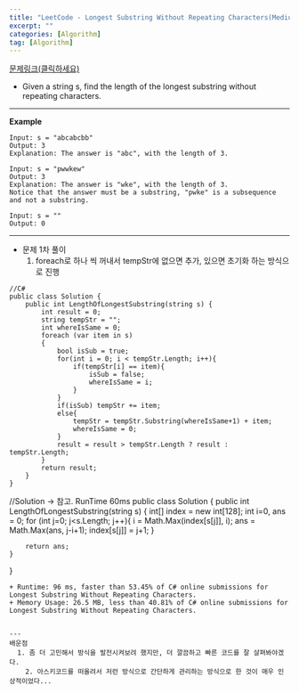 ```yaml
---
title: "LeetCode - Longest Substring Without Repeating Characters(Medium)"
excerpt: ""
categories: [Algorithm]
tag: [Algorithm]
---
```

[문제링크(클릭하세요)](https://leetcode.com/problems/longest-substring-without-repeating-characters/)
+ Given a string s, find the length of the longest substring without repeating characters.

---
**Example**
```
Input: s = "abcabcbb"
Output: 3
Explanation: The answer is "abc", with the length of 3.

Input: s = "pwwkew"
Output: 3
Explanation: The answer is "wke", with the length of 3.
Notice that the answer must be a substring, "pwke" is a subsequence and not a substring.

Input: s = ""
Output: 0
```
---
+ 문제 1차 풀이
  1. foreach로 하나 씩 꺼내서 tempStr에 없으면 추가, 있으면 초기화 하는 방식으로 진행
```
//C#
public class Solution {
    public int LengthOfLongestSubstring(string s) {
        int result = 0;
        string tempStr = "";
        int whereIsSame = 0;
        foreach (var item in s)
        {
            bool isSub = true;
            for(int i = 0; i < tempStr.Length; i++){
                if(tempStr[i] == item){
                    isSub = false;
                    whereIsSame = i;
                }
            }
            if(isSub) tempStr += item;
            else{
                tempStr = tempStr.Substring(whereIsSame+1) + item;
                whereIsSame = 0;
            }
            result = result > tempStr.Length ? result : tempStr.Length;
        }
        return result;
    }
}
```
//Solution -> 참고. RunTime 60ms
public class Solution {
    public int LengthOfLongestSubstring(string s) {
        int[] index = new int[128];
        int i=0, ans = 0;
        for (int j=0; j<s.Length; j++){
            i = Math.Max(index[s[j]], i);
            ans = Math.Max(ans, j-i+1);
            index[s[j]] = j+1;
        }
        
        return ans;
    }
}
```
+ Runtime: 96 ms, faster than 53.45% of C# online submissions for Longest Substring Without Repeating Characters.
+ Memory Usage: 26.5 MB, less than 40.81% of C# online submissions for Longest Substring Without Repeating Characters.


---
배운점
  1. 좀 더 고민해서 방식을 발전시켜보려 했지만, 더 깔끔하고 빠른 코드를 잘 살펴봐야겠다.
	2. 아스키코드를 떠올려서 저런 방식으로 간단하게 관리하는 방식으로 한 것이 매우 인상적이었다...